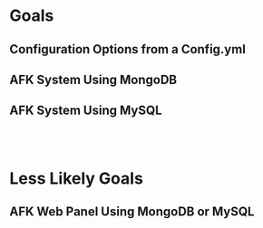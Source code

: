 # Goals

## Configuration Options from a Config.yml

## AFK System Using MongoDB 
## AFK System Using MySQL

<br></br>

# Less Likely Goals
## AFK Web Panel Using MongoDB or MySQL 